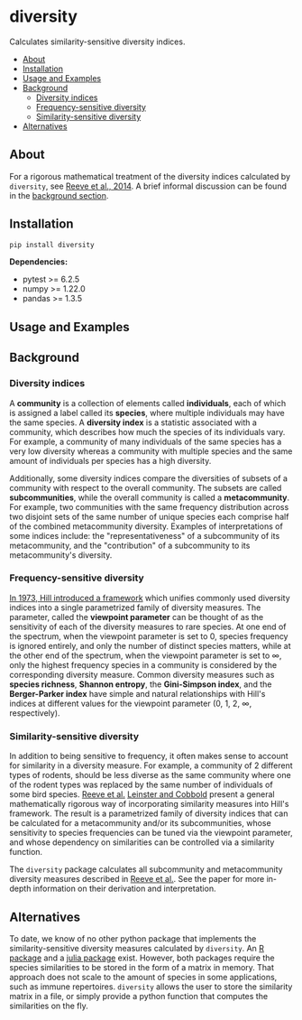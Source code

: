 # diversity

Calculates similarity-sensitive diversity indices.

* [About](#about)
* [Installation](#installation)
* [Usage and Examples](#usage-and-examples)
* [Background](#background)
    + [Diversity indices](#diversity-indices)
    + [Frequency-sensitive diversity](#frequency-sensitive-diversity)
    + [Similarity-sensitive diversity](#similarity-sensitive-diversity)
* [Alternatives](#alternatives)

## About

For a rigorous mathematical treatment of the diversity indices
calculated by `diversity`, see
[Reeve et al., 2014](https://arxiv.org/abs/1404.6520). A brief informal
discussion can be found in the [background section](#background).

## Installation

```bash
pip install diversity
```

**Dependencies:**
- pytest >= 6.2.5
- numpy >= 1.22.0
- pandas >= 1.3.5

## Usage and Examples

## Background

### Diversity indices

A **community** is a collection of elements called **individuals**, each
of which is assigned a label called its **species**, where multiple
individuals may have the same species. A **diversity index** is a
statistic associated with a community, which describes how much the
species of its individuals vary. For example, a community of many
individuals of the same species has a very low diversity whereas a
community with multiple species and the same amount of individuals per
species has a high diversity.

Additionally, some diversity indices compare the diversities of subsets
of a community with respect to the overall community. The subsets are
called **subcommunities**, while the overall community is called a
**metacommunity**. For example, two communities with the same frequency
distribution across two disjoint sets of the same number of unique
species each comprise half of the combined metacommunity diversity.
Examples of interpretations of some indices include: the
"representativeness" of a subcommunity of its metacommunity, and the
"contribution" of a subcommunity to its metacommunity's diversity. 

### Frequency-sensitive diversity

[In 1973, Hill introduced a framework](https://doi.org/10.2307/1934352)
which unifies commonly used diversity indices into a single parametrized
family of diversity measures. The parameter, called the **viewpoint
parameter** can be thought of as the sensitivity of each of the
diversity measures to rare species. At one end of the spectrum, when the
viewpoint parameter is set to 0, species frequency is ignored entirely,
and only the number of distinct species matters, while at the other end
of the spectrum, when the viewpoint parameter is set to $\infty$, only
the highest frequency species in a community is considered by the
corresponding diversity measure. Common diversity measures such as
**species richness**, **Shannon entropy**, the **Gini-Simpson index**,
and the **Berger-Parker index** have simple and natural relationships
with Hill's indices at different values for the viewpoint parameter (0,
1, 2, $\infty$, respectively).

### Similarity-sensitive diversity

In addition to being sensitive to frequency, it often makes sense to
account for similarity in a diversity measure. For example, a community
of 2 different types of rodents, should be less diverse as the same
community where one of the rodent types was replaced by the same number
of individuals of some bird species.
[Reeve et al.](https://arxiv.org/abs/1404.6520)
[Leinster and Cobbold](https://doi.org/10.1890/10-2402.1) present a
general mathematically rigorous way of incorporating similarity measures
into Hill's framework. The result is a parametrized family of diversity
indices that can be calculated for a metacommunity and/or its
subcommunities, whose sensitivity to species frequencies can be tuned
via the viewpoint parameter, and whose dependency on similarities can be
controlled via a similarity function.

The `diversity` package calculates all subcommunity and metacommunity
diversity measures described in
[Reeve et al.](https://arxiv.org/abs/1404.6520). See the paper for more
in-depth information on their derivation and interpretation.

## Alternatives

To date, we know of no other python package that implements the
similarity-sensitive diversity measures calculated by `diversity`. An
[R package](https://github.com/boydorr/rdiversity) and a
[julia package](https://github.com/EcoJulia/Diversity.jl) exist.
However, both packages require the species similarities to be stored in
the form of a matrix in memory. That approach does not scale to the
amount of species in some applications, such as immune repertoires.
`diversity` allows the user to store the similarity matrix in a file, or
simply provide a python function that computes the similarities on the
fly.

